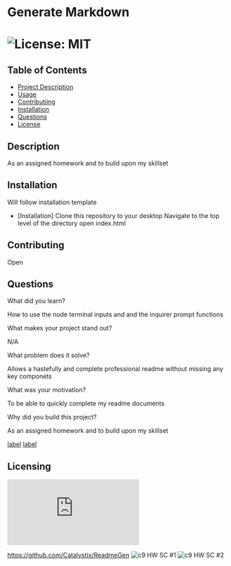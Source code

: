 
  
  # Generate Markdown

  # ![License: MIT](https://img.shields.io/badge/License-MIT-yellow.svg)

  ## Table of Contents
  - [Project Description](#Description)
  - [Usage](#Usage)
  - [Contributiing](#Contributing)
  - [Installation](#Installation)
  - [Questions](#Questions)
  - [License](#license)

  ## Description
  As an assigned homework and to build upon my skillset

  ## Installation
  Will follow installation template
  - [Installation]
  Clone this repository to your desktop
  Navigate to the top level of the directory
  open index.html

  ## Contributing
  Open

  ## Questions
  What did you learn?

  How to use the node terminal inputs and and the inquirer prompt functions

  What makes your project stand out?

  N/A

  What problem does it solve?

  Allows a hastefully and complete professional readme without missing any key componets

  What was your motivation?

  To be able to quickly complete my readme documents

  Why did you build this project?
  
  As an assigned homework and to build upon my skillset

  [label](./images/c9%20HW%20SC%20%231.jpg)
  [label](./images/c9%20HW%20SC%20%232.jpg)
 
  
  ## Licensing
   ![License: MIT](https://https://www.mit.edu/~amini/LICENSE.md) 

 https://github.com/Catalystix/ReadmeGen
 ![c9 HW SC #1](https://user-images.githubusercontent.com/110114608/216490895-770c1af9-92f6-4a60-9675-7fd9763c6e1b.jpg)
![c9 HW SC #2](https://user-images.githubusercontent.com/110114608/216490904-036ee50b-40eb-4e19-9f29-ad128cf2b449.jpg)
